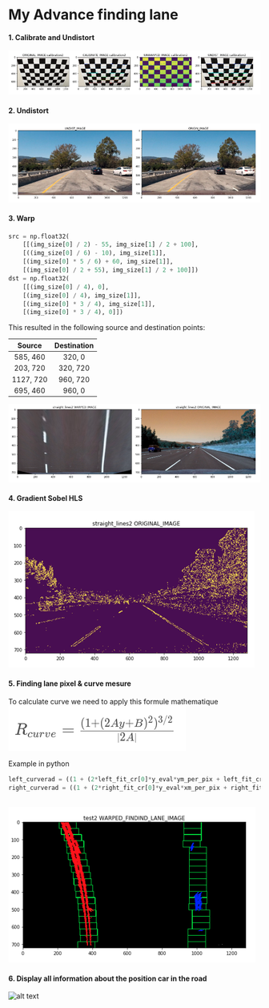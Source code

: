 # My Advance finding lane
[image1]: ./examples/Undist.png "Undistorted"
[image2]: ./examples/Calibrate.png "Chessboard"
[image3]: ./examples/Warp.png "Warp Example"
[image4]: ./examples/Filter.png "Binary Example"
[image5]: ./examples/Curve_equation.png "Fit Visual"
[image6]: ./examples/Findind_lane_pixel.png "Finding Lane"
[image7]: ./examples/Video_example.gif "Output"
#### 1. Calibrate and Undistort





![alt text][image2]



#### 2. Undistort
![alt text][image1]
#### 3. Warp



```python
src = np.float32(
    [[(img_size[0] / 2) - 55, img_size[1] / 2 + 100],
    [((img_size[0] / 6) - 10), img_size[1]],
    [(img_size[0] * 5 / 6) + 60, img_size[1]],
    [(img_size[0] / 2 + 55), img_size[1] / 2 + 100]])
dst = np.float32(
    [[(img_size[0] / 4), 0],
    [(img_size[0] / 4), img_size[1]],
    [(img_size[0] * 3 / 4), img_size[1]],
    [(img_size[0] * 3 / 4), 0]])
```

This resulted in the following source and destination points:

| Source        | Destination   | 
|:-------------:|:-------------:| 
| 585, 460      | 320, 0        | 
| 203, 720      | 320, 720      |
| 1127, 720     | 960, 720      |
| 695, 460      | 960, 0        |

![alt text][image3]

#### 4. Gradient Sobel HLS
![alt text][image4]
#### 5. Finding lane pixel & curve mesure

To calculate curve we need to apply this formule mathematique
![alt text][image5]

Example in python
```python
left_curverad = ((1 + (2*left_fit_cr[0]*y_eval*ym_per_pix + left_fit_cr[1])**2)**1.5) / np.absolute(2*left_fit_cr[0])
right_curverad = ((1 + (2*right_fit_cr[0]*y_eval*xm_per_pix + right_fit_cr[1])**2)**1.5 / np.absolute(2*right_fit_cr[0]))
    
```

![alt text][image6]

#### 6. Display all information about the position car in the road


![alt text][image7]

